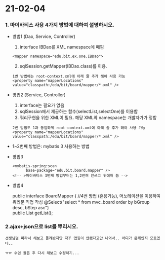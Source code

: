 # 21-02-04

### 1. 마이바티스 사용 4가지 방법에 대하여 설명하시오.

- 방법1 (Dao, Service, Controller)

  1. interface IBDao를  XML namespace에 매핑 

  ```
  <mapper namespace="edu.bit.ex.one.IBDao"> 
  ```

  2. sqlSession.getMapper(IBDao.class)를 이용.

  ```
  1번 방법에는 root-context.xml에 아래 줄 추가 해야 사용 가능
  <property name="mapperLocations" value="classpath:/edu/bit/board/mapper/*.xml" />
  ```

- 방법2 (Service, Controller)

  1. interface는 필요가 없음 
  2. sqlSession에서 제공하는 함수(selectList,selectOne)를 이용함
  3. 쿼리구현을 위한 XML이 필요. 해당 XML의 namespace는  개발자가가 정함

  ```
  2번 방법도 1과 동일하게 root-context.xml에 아래 줄 추가 해야 사용 가능
  <property name="mapperLocations" value="classpath:/edu/bit/board/mapper/*.xml" />
  ```

- 1~2번째 방법은: mybatis 3 사용하는 방법

- 방법3

  ```
  <mybatis-spring:scan
        base-package="edu.bit.board.mapper" />
  <!-- >마이바티스 3번째 방법부터는 1,2번꺼 안쓰고 위에꺼 씀 -->
  ```

   

- 방법4

  	public interface BoardMapper {
  	//4번 방법 (혼용가능), 어노테이션을 이용하여 쿼리문 직접 작성
  	@Select("select * from mvc_board order by bGroup desc, bStep asc")  
  	public List<BoardVO> getList();

### 2.ajax+json으로 list를 뿌리시오.

```선생님껄 따라서 해보고 돌려봤지만 자꾸 맵핑이 안됐다고만 나와서.. 어디가 문제인지 모르겠다..```

```ㅠㅠ 수업 들은 후 다시 해보고 수정하기...```

